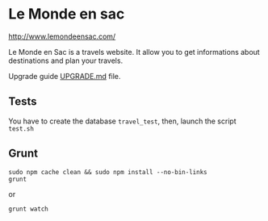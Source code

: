 Le Monde en sac
======

http://www.lemondeensac.com/

Le Monde en Sac is a travels website. It allow you to get informations about destinations and plan your travels.

Upgrade guide [UPGRADE.md](UPGRADE.md)
file.

## Tests

You have to create the database `travel_test`, then, launch the script `test.sh`

## Grunt

```
sudo npm cache clean && sudo npm install --no-bin-links
grunt
```

or

```
grunt watch
```
